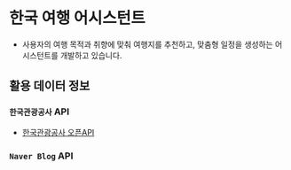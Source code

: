 # 한국 여행 어시스턴트

- 사용자의 여행 목적과 취향에 맞춰 여행지를 추천하고, 맞춤형 일정을 생성하는 어시스턴트를 개발하고 있습니다.

## 활용 데이터 정보

### `한국관광공사` API

- [한국관광공사 오픈API](https://www.data.go.kr/tcs/dss/selectApiDataDetailView.do?publicDataPk=15101578#/API%20%EB%AA%A9%EB%A1%9D)

### `Naver Blog` API
